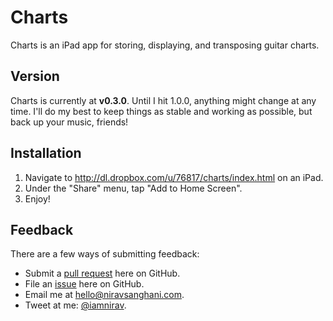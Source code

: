 Charts
======

Charts is an iPad app for storing, displaying, and transposing guitar charts.

Version
-------
Charts is currently at **v0.3.0**. Until I hit 1.0.0, anything might change at any time. I'll do my best to keep things as stable and working as possible, but back up your music, friends!

Installation
------------
1. Navigate to http://dl.dropbox.com/u/76817/charts/index.html on an iPad.
2. Under the "Share" menu, tap "Add to Home Screen".
3. Enjoy!

Feedback
--------
There are a few ways of submitting feedback:
- Submit a [pull request](https://github.com/iamnirav/charts/pulls) here on GitHub.
- File an [issue](https://github.com/iamnirav/charts/issues) here on GitHub.
- Email me at hello@niravsanghani.com.
- Tweet at me: [@iamnirav](https://twitter.com/iamnirav).
